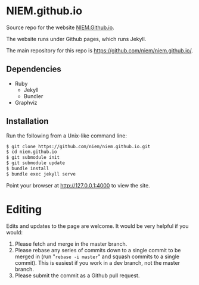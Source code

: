 # NIEM.github.io

Source repo for the website [NIEM.Github.io](http://niem.github.io/).

The website runs under Github pages, which runs Jekyll.

The main repository for this repo is https://github.com/niem/niem.github.io/.

## Dependencies

* Ruby
  * Jekyll
  * Bundler
* Graphviz

## Installation

Run the following from a Unix-like command line:

```bash
$ git clone https://github.com/niem/niem.github.io.git
$ cd niem.github.io
$ git submodule init
$ git submodule update
$ bundle install
$ bundle exec jekyll serve
```

Point your browser at http://127.0.0.1:4000 to view the site.

# Editing

Edits and updates to the page are welcome. It would be very helpful if you
would:

1. Please fetch and merge in the master branch.
1. Please rebase any series of commits down to a single commit to be merged in
   (run "`rebase -i master`" and squash commits to a single commit). This is
   easiest if you work in a dev branch, not the master branch.
1. Please submit the commit as a Github pull request.
